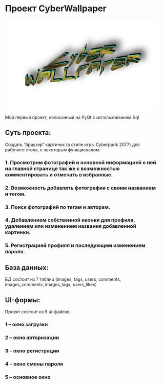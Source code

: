 # Проект **CyberWallpaper**
	
![Logo](https://github.com/patronsgg/CyberWallpaper/blob/main/image/image.png)

 Мой первый проект, написанный на PyQt с использованием Sql

## Суть проекта:

Создать “браузер” картинок (в стиле игры Cyberpunk 2077) для рабочего стола, c некоторым функционалом:
### 1. Просмотром фотографий и основной информацией о ней на главной странице так же с возможностью комментировать и отмечать в избранные.
### 2. Возможность добавлять фотографии с своим названием и тегом.
### 3. Поиск фотографий по тегам и авторам.
### 4. Добавлением собственной иконки для профиля, удалением или изменением названия добавленной картинки. 
### 5. Регистрацией профиля и последующем изменением пароля.

## База данных:

БД состоит из 7 таблиц (images, tags, users, comments, images_comments, images_tags, users_likes)

## UI-формы:

Проект состоит из 5 ui-файлов.

### 1 – окно загрузки

### 2 – окно авторизации

### 3 – окно регистрации

### 4 – окно смены пароля

### 5 – основное окно